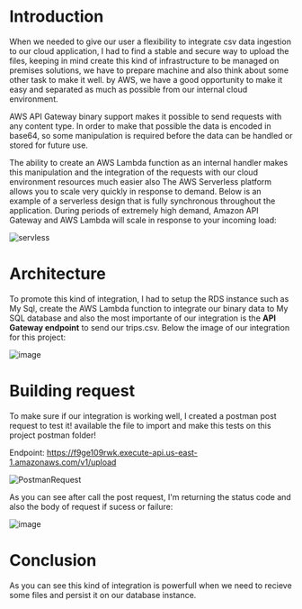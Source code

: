# **Introduction**

When we needed to give our user a flexibility to integrate csv data ingestion to our cloud application, I had to find a stable and secure way to upload the files, keeping in mind create this kind of infrastructure to be managed on premises solutions, we have to prepare machine and also think about some other task to make it well. by AWS, we have a good opportunity to make it easy and separated as much as possible from our internal cloud environment.

AWS API Gateway binary support makes it possible to send requests with any content type. In order to make that possible the data is encoded in base64, so some manipulation is required before the data can be handled or stored for future use.

The ability to create an AWS Lambda function as an internal handler makes this manipulation and the integration of the requests with our cloud environment resources much easier also The AWS Serverless platform allows you to scale very quickly in response to demand. Below is an example of a serverless design that is fully synchronous throughout the application. During periods of extremely high demand, Amazon API Gateway and AWS Lambda will scale in response to your incoming load:

![servless](https://user-images.githubusercontent.com/25517708/219963217-a855b02c-98ff-4040-934b-5a7825b9ba65.jpg)
# **Architecture**

To promote this kind of integration, I had to setup the RDS instance such as My Sql, create the AWS Lambda function to integrate our binary data to My SQL database and also the most importante of our integration is the **API Gateway endpoint** to send our trips.csv. Below the image of our integration for this project:

![image](https://user-images.githubusercontent.com/25517708/219961732-60c7acf5-6cd0-4366-90cb-60732ce3fd5d.png)

# **Building request**

To make sure if our integration is working well, I created a postman post request to test it! available the file to import and make this tests on this project postman folder!

Endpoint: https://f9ge109rwk.execute-api.us-east-1.amazonaws.com/v1/upload

![PostmanRequest](https://user-images.githubusercontent.com/25517708/219967591-7ad449de-4f5b-4d5d-9b3a-c7245dc1dbe6.jpg)

As you can see after call the post request, I'm returning the status code and also the body of request if sucess or failure:

![image](https://user-images.githubusercontent.com/25517708/219968103-ca2b2f8a-7dfb-4787-9bec-051d38af267c.png)

# **Conclusion**

As you can see this kind of integration is powerfull when we need to recieve some files and persist it on our database instance.




